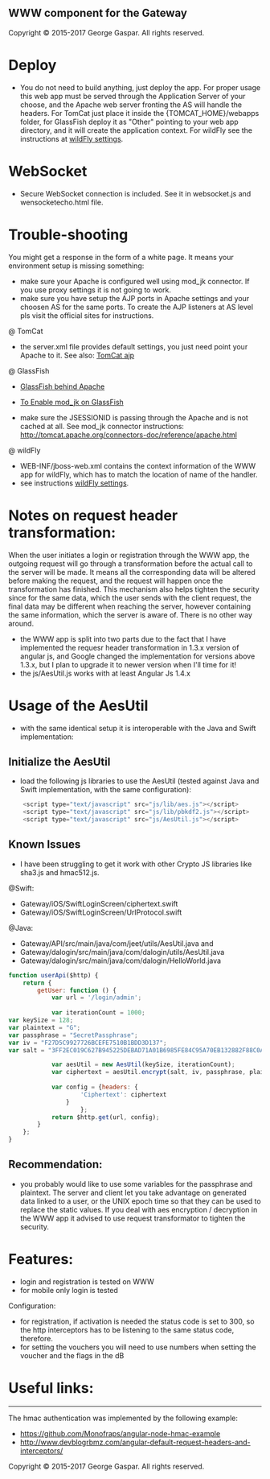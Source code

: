 WWW component for the Gateway
----

Copyright © 2015-2017 George Gaspar. All rights reserved.

# Deploy

- You do not need to build anything, just deploy the app. For proper usage this web app must be served through the
  Application Server of your choose, and the Apache web server fronting the AS will handle the headers. For TomCat just
  place it inside the {TOMCAT_HOME}/webapps folder, for GlassFish deploy it as "Other" pointing to your web app
  directory, and it will create the application context. For wildFly see the instructions
  at [wildFly settings](https://github.com/igeorge0902/Gateway/tree/master/API/wildFly).

# WebSocket

- Secure WebSocket connection is included. See it in websocket.js and wensocketecho.html file.

# Trouble-shooting

You might get a response in the form of a white page. It means your environment setup is missing something:

- make sure your Apache is configured well using mod_jk connector. If you use proxy settings it is not going to work.
- make sure you have setup the AJP ports in Apache settings and your choosen AS for the same ports. To create the AJP
  listeners at AS level pls visit the official sites for instructions.

@ TomCat

- the server.xml file provides default settings, you just need point your Apache to it. See
  also: [TomCat ajp](https://tomcat.apache.org/tomcat-9.0-doc/config/ajp.html)

@ GlassFish

- [GlassFish behind Apache](http://www.codefactorycr.com/glassfish-behind-apache.html)
- [To Enable mod_jk on GlassFish](https://docs.oracle.com/cd/E19798-01/821-1751/gixqw/index.html)

- make sure the JSESSIONID is passing through the Apache and is not cached at all. See mod_jk connector
  instructions: http://tomcat.apache.org/connectors-doc/reference/apache.html

@ wildFly

- WEB-INF/jboss-web.xml contains the context information of the WWW app for wildFly, which has to match the location of
  name of the handler.
- see instructions [wildFly settings](https://github.com/igeorge0902/Gateway/tree/master/API/wildFly).

# Notes on request header transformation:

When the user initiates a login or registration through the WWW app, the outgoing request will go through a
transformation before the actual call to the server will be made. It means all the corresponding data will be altered
before making the request, and the request will happen once the transformation has finished. This mechanism also helps
tighten the security since for the same data, which the user sends with the client request, the final data may be
different when reaching the server, however containing the same information, which the server is aware of. There is no
other way around.

- the WWW app is split into two parts due to the fact that I have implemented the requesr header transformation in 1.3.x
  version of angular js, and Google changed the implementation for versions above 1.3.x, but I plan to upgrade it to
  newer version when I'll time for it!
- the js/AesUtil.js works with at least Angular Js 1.4.x

# Usage of the AesUtil

- with the same identical setup it is interoperable with the Java and Swift implementation:

## Initialize the AesUtil

- load the following js libraries to use the AesUtil (tested against Java and Swift implementation, with the same
  configuration):

```javascript
    <script type="text/javascript" src="js/lib/aes.js"></script>
    <script type="text/javascript" src="js/lib/pbkdf2.js"></script>
    <script type="text/javascript" src="js/AesUtil.js"></script>
```

## Known Issues

- I have been struggling to get it work with other Crypto JS libraries like sha3.js and hmac512.js.

@Swift:

- Gateway/iOS/SwiftLoginScreen/ciphertext.swift
- Gateway/iOS/SwiftLoginScreen/UrlProtocol.swift

@Java:

- Gateway/API/src/main/java/com/jeet/utils/AesUtil.java
  and
- Gateway/dalogin/src/main/java/com/dalogin/utils/AesUtil.java
- Gateway/dalogin/src/main/java/com/dalogin/HelloWorld.java

```javascript
function userApi($http) {
    return {
        getUser: function () {
            var url = '/login/admin';
            
            var iterationCount = 1000;
var keySize = 128;
var plaintext = "G";
var passphrase = "SecretPassphrase";
var iv = "F27D5C9927726BCEFE7510B1BDD3D137";
var salt = "3FF2EC019C627B945225DEBAD71A01B6985FE84C95A70EB132882F88C0A59A55";

            var aesUtil = new AesUtil(keySize, iterationCount);
            var ciphertext = aesUtil.encrypt(salt, iv, passphrase, plaintext);
            
            var config = {headers: {
                    'Ciphertext': ciphertext
                }
                    };
            return $http.get(url, config);
        }
    };
}
```

## Recommendation:

- you probably would like to use some variables for the passphrase and plaintext. The server and client let you take
  advantage on generated data linked to a user, or the UNIX epoch time so that they can be used to replace the static
  values. If you deal with aes encryption / decryption in the WWW app it advised to use request transformator to tighten
  the security.

# Features:

- login and registration is tested on WWW
- for mobile only login is tested

Configuration:

- for registration, if activation is needed the status code is set to 300, so the http interceptors has to be listening
  to the same status code, therefore.
- for setting the vouchers you will need to use numbers when setting the voucher and the flags in the dB

# Useful links:
----
The hmac authentication was implemented by the following example:

- https://github.com/Monofraps/angular-node-hmac-example
- http://www.devblogrbmz.com/angular-default-request-headers-and-interceptors/

Copyright © 2015-2017 George Gaspar. All rights reserved.
